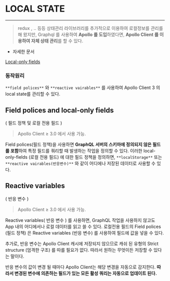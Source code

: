 # LOCAL STATE

---

> redux , .. 등등 상태관리 라이브러리를 추가적으로 이용하여 로컬정보를 관리를 해 왔지만, Graphql 를 사용하여 **Apollo 를 도입**하였다면, **Apollo Client 를 이용하여 자체 상태 관리**를 할 수 있다.

- 자세한 문서

[Local-only fields](LOCAL%20STATE%204469d5753ec848208748b79ad798ca66/Local-only%20fields%2021f2a3720cb44bc5ae7ca7374ec1c902.md)

### 동작원리

`**field polices**` 와 `**reactive vairables**` 를 사용하여 Apollo Client 3 의 local state를 관리할 수 있다.

## Field polices and local-only fields

( 필드 정책 및 로컬 전용 필드 )

> Apollo Client ≥ 3.0 에서 사용 가능.

Field polices(필드 정책)을 사용하면 **GraphQL 서버의 스키마에 정의되지 않은 필드를 포함**하여 특정 필드를 쿼리할 때 발생하는 작업을 정의할 수 있다. 이러한 local-only-fields (로컬 전용 필드) 에 대한 필드 정책을 정의하면, `**localStorage**` 또는 `**reactive vairables(반응변수)**` 와 같이 어디에나 저장된 데이터로 사용할 수 있다.

## Reactive variables

( 반응 변수 )

> Apollo Client ≥ 3.0 에서 사용 가능.

Reactive variables( 반응 변수 ) 를 사용하면, GraphQL 작업을 사용하지 않고도 App 내의 어디에서나 로컬 데이터를 읽고 쓸 수 있다. 로컬전용 필드의 Field polices (필드 정책) 은 Reactive variables (반응 변수) 를 사용하여 필드에 값을 넣을 수 있다.

추가로, 반응 변수는 Apollo Client 캐시에 저장되지 않으므로 캐쉬 된 유형의 Strict structure (엄격한 구조) 를 따를 필요가 없다. 따라서 원하는 무엇이든 저장할 수 있다는 말이다.

반응 변수의 값이 변경 될 때마다 Apollo Client는 해당 변경을 자동으로 감지한다. 
**따라서 변경된 변수에 의존하는 필드가 있는 모든 활성 쿼리는 자동으로 업데이트 된다.**
